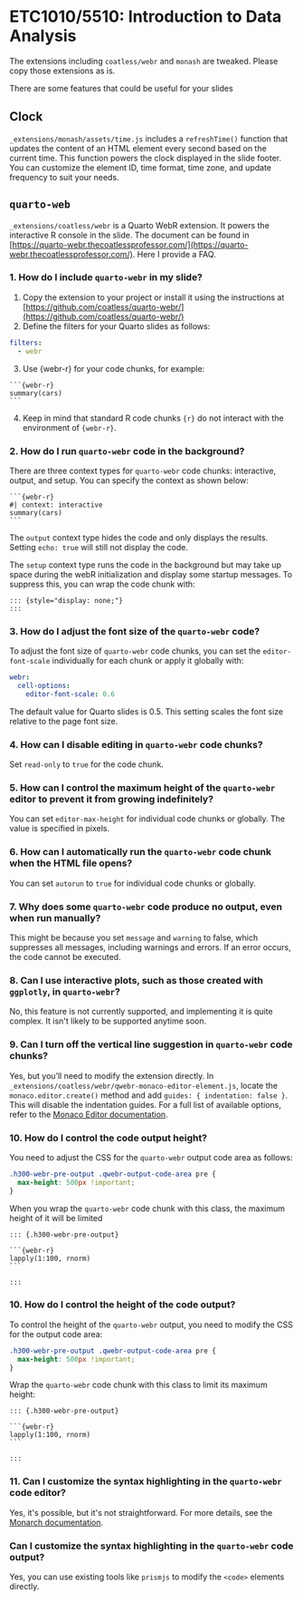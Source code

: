 # ETC1010/5510: Introduction to Data Analysis

The extensions including `coatless/webr` and `monash` are tweaked. Please copy those extensions as is.

There are some features that could be useful for your slides

## Clock

`_extensions/monash/assets/time.js` includes a `refreshTime()` function that updates the content of an HTML element every second based on the current time. This function powers the clock displayed in the slide footer. You can customize the element ID, time format, time zone, and update frequency to suit your needs.

## `quarto-web`

`_extensions/coatless/webr` is a Quarto WebR extension. It powers the interactive R console in the slide. The document can be found in [https://quarto-webr.thecoatlessprofessor.com/](https://quarto-webr.thecoatlessprofessor.com/). Here I provide a FAQ.

 ### 1. How do I include `quarto-webr` in my slide?

 1. Copy the extension to your project or install it using the instructions at [https://github.com/coatless/quarto-webr/](https://github.com/coatless/quarto-webr/)
 2. Define the filters for your Quarto slides as follows:
```yaml
filters: 
  - webr
```
3. Use {webr-r} for your code chunks, for example:

~~~
```{webr-r}
summary(cars)
```
~~~
4. Keep in mind that standard R code chunks `{r}` do not interact with the environment of `{webr-r}`.

### 2. How do I run `quarto-webr` code in the background?

There are three context types for `quarto-webr` code chunks: interactive, output, and setup. You can specify the context as shown below:

~~~
```{webr-r}
#| context: interactive
summary(cars)
```
~~~

The `output` context type hides the code and only displays the results. Setting `echo: true` will still not display the code.

The `setup` context type runs the code in the background but may take up space during the webR initialization and display some startup messages. To suppress this, you can wrap the code chunk with:

```
::: {style="display: none;"}
:::
```
### 3. How do I adjust the font size of the `quarto-webr` code?

To adjust the font size of `quarto-webr` code chunks, you can set the `editor-font-scale` individually for each chunk or apply it globally with:

```yaml
webr:
  cell-options:
    editor-font-scale: 0.6
```

The default value for Quarto slides is 0.5. This setting scales the font size relative to the page font size.

### 4. How can I disable editing in `quarto-webr` code chunks?

Set `read-only` to `true` for the code chunk.

### 5. How can I control the maximum height of the `quarto-webr` editor to prevent it from growing indefinitely? 

You can set `editor-max-height` for individual code chunks or globally. The value is specified in pixels.

### 6. How can I automatically run the `quarto-webr` code chunk when the HTML file opens?

You can set `autorun` to `true` for individual code chunks or globally.

### 7. Why does some `quarto-webr` code produce no output, even when run manually?

This might be because you set `message` and `warning` to false, which suppresses all messages, including warnings and errors. If an error occurs, the code cannot be executed.

### 8. Can I use interactive plots, such as those created with `ggplotly`, in `quarto-webr`?

No, this feature is not currently supported, and implementing it is quite complex. It isn't likely to be supported anytime soon.


### 9. Can I turn off the vertical line suggestion in `quarto-webr` code chunks?

Yes, but you’ll need to modify the extension directly. In `_extensions/coatless/webr/qwebr-monaco-editor-element.js`, locate the `monaco.editor.create()` method and add `guides: { indentation: false }`. This will disable the indentation guides. For a full list of available options, refer to the [Monaco Editor documentation](https://microsoft.github.io/monaco-editor/typedoc/interfaces/editor.IStandaloneEditorConstructionOptions.html).

### 10. How do I control the code output height?

You need to adjust the CSS for the `quarto-webr` output code area as follows:

```css
.h300-webr-pre-output .qwebr-output-code-area pre {
  max-height: 500px !important;
}
```

When you wrap the `quarto-webr` code chunk with this class, the maximum height of it will be limited

~~~
::: {.h300-webr-pre-output}

```{webr-r}
lapply(1:100, rnorm)
```

:::
~~~

### 10. How do I control the height of the code output?

To control the height of the `quarto-webr` output, you need to modify the CSS for the output code area:

```css
.h300-webr-pre-output .qwebr-output-code-area pre {
  max-height: 500px !important;
}
```

Wrap the `quarto-webr` code chunk with this class to limit its maximum height:

~~~
::: {.h300-webr-pre-output}

```{webr-r}
lapply(1:100, rnorm)
```

:::
~~~

### 11. Can I customize the syntax highlighting in the `quarto-webr` code editor?

Yes, it's possible, but it's not straightforward. For more details, see the [Monarch documentation](https://microsoft.github.io/monaco-editor/monarch.html).


### Can I customize the syntax highlighting in the `quarto-webr` code output?

Yes, you can use existing tools like `prismjs` to modify the `<code>` elements directly.
